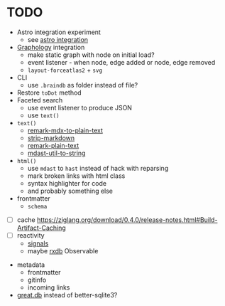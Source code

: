 # TODO

- Astro integration experiment
  - see [astro integration](/notes/astro-integration.md)
- [Graphology](https://graphology.github.io/) integration
  - make static graph with node on initial load?
  - event listener - when node, edge added or node, edge removed
  - `layout-forceatlas2` + `svg`
- CLI
  - use `.braindb` as folder instead of file?
- Restore `toDot` method
- Faceted search
  - use event listener to produce JSON
  - use `text()`
- `text()`
  - [remark-mdx-to-plain-text](https://www.npmjs.com/package/remark-mdx-to-plain-text)
  - [strip-markdown](https://www.npmjs.com/package/strip-markdown)
  - [remark-plain-text](https://www.npmjs.com/package/remark-plain-text)
  - [mdast-util-to-string](https://www.npmjs.com/package/mdast-util-to-string)
- `html()`
  - use `mdast` to `hast` instead of hack with reparsing
  - mark broken links with html class
  - syntax highlighter for code
  - and probably something else
- frontmatter
  - `schema`
- [ ] cache https://ziglang.org/download/0.4.0/release-notes.html#Build-Artifact-Caching
- [ ] reactivity
  - [signals](https://preactjs.com/guide/v10/signals/)
  - maybe [rxdb](https://rxdb.info) Observable
- metadata
  - frontmatter
  - gitinfo
  - incoming links
- [great.db](https://www.npmjs.com/package/great.db) instead of better-sqlite3?
